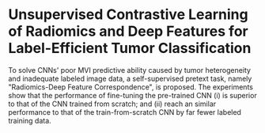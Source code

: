# Unsupervised Contrastive Learning of Radiomics and Deep Features for Label-Efficient Tumor Classification
To solve CNNs' poor MVI predictive ability caused by tumor heterogeneity and inadequate labeled image data, a self-supervised pretext task, namely "Radiomics-Deep Feature Correspondence", is proposed.
The experiments show that the performance of fine-tuning the pre-trained CNN (i) is superior to that of the CNN trained from scratch; and (ii) reach an similar performance to that of the train-from-scratch CNN by far fewer labeled training data.
